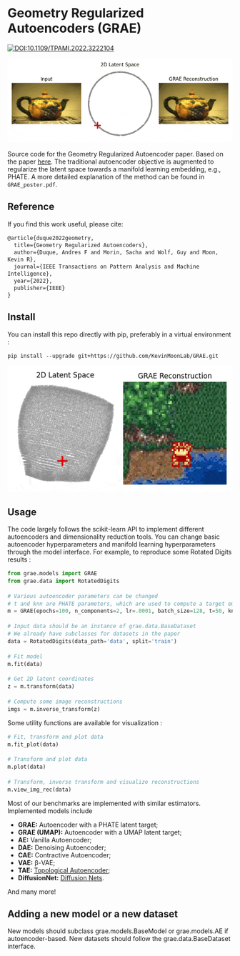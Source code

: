 Geometry Regularized Autoencoders (GRAE)
==============================
[![DOI:10.1109/TPAMI.2022.3222104](https://zenodo.org/badge/DOI/10.1109/TPAMI.2022.3222104.svg)](https://doi.org/10.1109/TPAMI.2022.3222104)

<p align="center">
<img src="imgs/tp_small.gif" alt="Teapot">
</p>

Source code for the Geometry Regularized Autoencoder paper.  Based on the paper [here](https://doi.org/10.1109/TPAMI.2022.3222104).  The traditional autoencoder objective is augmented to regularize the latent space towards a manifold learning embedding, e.g., PHATE. 
A more detailed explanation of the method can be found in `GRAE_poster.pdf`. 

## Reference
If you find this work useful, please cite:
```
@article{duque2022geometry,
  title={Geometry Regularized Autoencoders},
  author={Duque, Andres F and Morin, Sacha and Wolf, Guy and Moon, Kevin R},
  journal={IEEE Transactions on Pattern Analysis and Machine Intelligence},
  year={2022},
  publisher={IEEE}
}
```


## Install
You can install this repo directly with pip, preferably in a virtual environment : 
```
pip install --upgrade git+https://github.com/KevinMoonLab/GRAE.git
``` 
<p>
<img src="imgs/tracking_small.gif" alt="Character Tracking">
</p>

## Usage

The code largely follows the scikit-learn API to implement different autoencoders and dimensionality reduction tools. You can change basic autoencoder hyperparameters and manifold learning 
hyperparameters through the model interface. For example, to reproduce some Rotated Digits results : 
```python
from grae.models import GRAE
from grae.data import RotatedDigits

# Various autoencoder parameters can be changed
# t and knn are PHATE parameters, which are used to compute a target embedding
m = GRAE(epochs=100, n_components=2, lr=.0001, batch_size=128, t=50, knn=10)

# Input data should be an instance of grae.data.BaseDataset
# We already have subclasses for datasets in the paper
data = RotatedDigits(data_path='data', split='train')

# Fit model
m.fit(data)

# Get 2D latent coordinates
z = m.transform(data)

# Compute some image reconstructions
imgs = m.inverse_transform(z)
```
Some utility functions are available for visualization : 
```python
# Fit, transform and plot data
m.fit_plot(data)

# Transform and plot data
m.plot(data)

# Transform, inverse transform and visualize reconstructions
m.view_img_rec(data)
```
Most of our benchmarks are implemented with similar estimators. Implemented models include 
- **GRAE:** Autoencoder with a PHATE latent target;
- **GRAE (UMAP):** Autoencoder with a UMAP latent target;
- **AE:** Vanilla Autoencoder;
- **DAE:** Denoising Autoencoder;
- **CAE:** Contractive Autoencoder;
- **VAE:** β-VAE;
- **TAE:** [Topological Autoencoder](https://proceedings.mlr.press/v119/moor20a.html);
- **DiffusionNet:** [Diffusion Nets](https://www.sciencedirect.com/science/article/abs/pii/S1063520317300957).
 
And many more!
## Adding a new model or a new dataset
New models should subclass grae.models.BaseModel or grae.models.AE if autoencoder-based. New datasets should follow the grae.data.BaseDataset interface.

